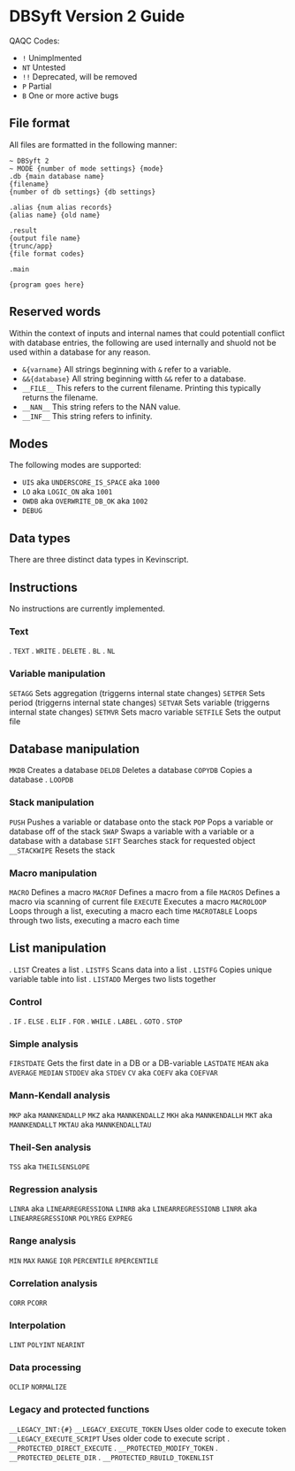 # DBSyft Version 2 Guide
QAQC Codes:
- `!` Unimplmented
- `NT` Untested
- `!!` Deprecated, will be removed
- `P` Partial
- `B` One or more active bugs

## File format
All files are formatted in the following manner:
```
~ DBSyft 2
~ MODE {number of mode settings} {mode} 
.db {main database name}
{filename}
{number of db settings} {db settings}

.alias {num alias records}
{alias name} {old name}

.result 
{output file name} 
{trunc/app}
{file format codes}

.main

{program goes here}

```

## Reserved words
Within the context of inputs and internal names that could potentiall conflict with database entries, the following are used internally and shuold not be used within a database for any reason.
- `&{varname}` All strings beginning with `&` refer to a variable.
- `&&{database}` All string beginning witth `&&` refer to a database.
- `__FILE__` This refers to the current filename. Printing this typically returns the filename.
- `__NAN__` This string refers to the NAN value.
- `__INF__` This string refers to infinity.

## Modes
The following modes are supported:
- `UIS` aka `UNDERSCORE_IS_SPACE` aka `1000`
- `LO` aka `LOGIC_ON` aka `1001`
- `OWDB` aka `OVERWRITE_DB_OK` aka `1002`
- `DEBUG`

## Data types
There are three distinct data types in Kevinscript.

## Instructions
No instructions are currently implemented.

### Text
. `TEXT`
. `WRITE`
. `DELETE`
. `BL`
. `NL`

### Variable manipulation
`SETAGG` Sets aggregation (triggerns internal state changes)
`SETPER` Sets period (triggerns internal state changes)
`SETVAR` Sets variable (triggerns internal state changes)
`SETMVR` Sets macro variable 
`SETFILE` Sets the output file

## Database manipulation
`MKDB` Creates a database
`DELDB` Deletes a database
`COPYDB` Copies a database 
. `LOOPDB`

### Stack manipulation
`PUSH` Pushes a variable or database onto the stack
`POP` Pops a variable or database off of the stack
`SWAP` Swaps a variable with a variable or a database with a database
`SIFT` Searches stack for requested object
`__STACKWIPE` Resets the stack

### Macro manipulation
`MACRO` Defines a macro
`MACROF` Defines a macro from a file
`MACROS` Defines a macro via scanning of current file
`EXECUTE` Executes a macro
`MACROLOOP` Loops through a list, executing a macro each time
`MACROTABLE` Loops through two lists, executing a macro each time

## List manipulation
. `LIST` Creates a list
. `LISTFS` Scans data into a list
. `LISTFG` Copies unique variable table into list
. `LISTADD` Merges two lists together

### Control
. `IF`
. `ELSE`
. `ELIF`
. `FOR`
. `WHILE`
. `LABEL`
. `GOTO`
. `STOP`

### Simple analysis
`FIRSTDATE` Gets the first date in a DB or a DB-variable
`LASTDATE`
`MEAN` aka `AVERAGE`
`MEDIAN`
`STDDEV` aka `STDEV`
`CV` aka `COEFV` aka `COEFVAR`

### Mann-Kendall analysis
`MKP` aka `MANNKENDALLP`
`MKZ` aka `MANNKENDALLZ`
`MKH` aka `MANNKENDALLH`
`MKT` aka `MANNKENDALLT` 
`MKTAU` aka `MANNKENDALLTAU`

### Theil-Sen analysis
`TSS` aka `THEILSENSLOPE`

### Regression analysis
`LINRA` aka `LINEARREGRESSIONA`
`LINRB` aka `LINEARREGRESSIONB`
`LINRR` aka `LINEARREGRESSIONR`
`POLYREG`
`EXPREG`

### Range analysis
`MIN` 
`MAX`
`RANGE`
`IQR`
`PERCENTILE`
`RPERCENTILE`

### Correlation analysis
`CORR`
`PCORR`

### Interpolation
`LINT`
`POLYINT`
`NEARINT`

### Data processing
`OCLIP`
`NORMALIZE`

### Legacy and protected functions
`__LEGACY_INT:{#}`
`__LEGACY_EXECUTE_TOKEN` Uses older code to execute token
`__LEGACY_EXECUTE_SCRIPT` Uses older code to execute script
. `__PROTECTED_DIRECT_EXECUTE` 
. `__PROTECTED_MODIFY_TOKEN`
. `__PROTECTED_DELETE_DIR`
. `__PROTECTED_RBUILD_TOKENLIST`
